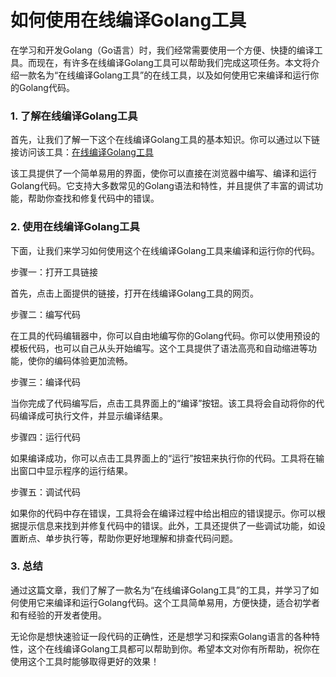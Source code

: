 如何使用在线编译Golang工具
================

在学习和开发Golang（Go语言）时，我们经常需要使用一个方便、快捷的编译工具。而现在，有许多在线编译Golang工具可以帮助我们完成这项任务。本文将介绍一款名为“在线编译Golang工具”的在线工具，以及如何使用它来编译和运行你的Golang代码。

### 1. 了解在线编译Golang工具

首先，让我们了解一下这个在线编译Golang工具的基本知识。你可以通过以下链接访问该工具：[在线编译Golang工具](https://www.onlinecalculatorsfree.com/zh-cn/tools/compile-go-online.html)

该工具提供了一个简单易用的界面，使你可以直接在浏览器中编写、编译和运行Golang代码。它支持大多数常见的Golang语法和特性，并且提供了丰富的调试功能，帮助你查找和修复代码中的错误。

### 2. 使用在线编译Golang工具

下面，让我们来学习如何使用这个在线编译Golang工具来编译和运行你的代码。

步骤一：打开工具链接

首先，点击上面提供的链接，打开在线编译Golang工具的网页。

步骤二：编写代码

在工具的代码编辑器中，你可以自由地编写你的Golang代码。你可以使用预设的模板代码，也可以自己从头开始编写。这个工具提供了语法高亮和自动缩进等功能，使你的编码体验更加流畅。

步骤三：编译代码

当你完成了代码编写后，点击工具界面上的“编译”按钮。该工具将会自动将你的代码编译成可执行文件，并显示编译结果。

步骤四：运行代码

如果编译成功，你可以点击工具界面上的“运行”按钮来执行你的代码。工具将在输出窗口中显示程序的运行结果。

步骤五：调试代码

如果你的代码中存在错误，工具将会在编译过程中给出相应的错误提示。你可以根据提示信息来找到并修复代码中的错误。此外，工具还提供了一些调试功能，如设置断点、单步执行等，帮助你更好地理解和排查代码问题。

### 3. 总结

通过这篇文章，我们了解了一款名为“在线编译Golang工具”的工具，并学习了如何使用它来编译和运行Golang代码。这个工具简单易用，方便快捷，适合初学者和有经验的开发者使用。

无论你是想快速验证一段代码的正确性，还是想学习和探索Golang语言的各种特性，这个在线编译Golang工具都可以帮助到你。希望本文对你有所帮助，祝你在使用这个工具时能够取得更好的效果！